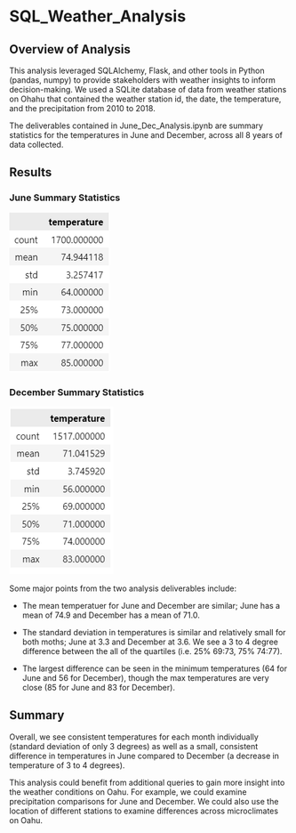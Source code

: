 # SQL_Weather_Analysis


## Overview of Analysis

This analysis leveraged SQLAlchemy, Flask, and other tools in Python (pandas, numpy) to provide stakeholders with weather insights to inform decision-making. We used a SQLite database of data from weather stations on Ohahu that contained the weather station id, the date, the temperature, and the precipitation from 2010 to 2018.


The deliverables contained in June_Dec_Analysis.ipynb are summary statistics for the temperatures in June and December, across all 8 years of data collected. 



## Results

### June Summary Statistics
![june](Resources/june_stats.png)


### December Summary Statistics 
![dec](Resources/dec_stats.png)


Some major points from the two analysis deliverables include:


* The mean temperatuer for June and December are similar; June has a mean of 74.9 and December has a mean of 71.0.  


* The standard deviation in temperatures is similar and relatively small for both moths; June at 3.3 and December at 3.6. We see a 3 to 4 degree difference between the all of the quartiles (i.e. 25% 69:73, 75% 74:77).


* The largest difference can be seen in the minimum temperatures (64 for June and 56 for December), though the max temperatures are very close (85 for June and 83 for December). 


## Summary 

Overall, we see consistent temperatures for each month individually (standard deviation of only 3 degrees) as well as a small, consistent difference in temperatures in June compared to December (a decrease in temperature of 3 to 4 degrees). 

This analysis could benefit from additional queries to gain more insight into the weather conditions on Oahu. For example, we could examine precipitation comparisons for June and December. We could also use the location of different stations to examine differences across microclimates on Oahu. 